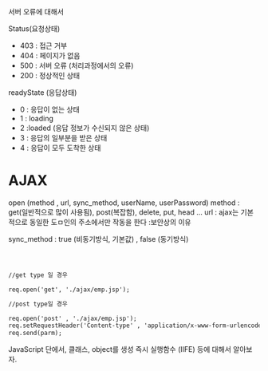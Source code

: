 서버 오류에 대해서

Status(요청상태)
 - 403 : 접근 거부
 - 404 : 페이지가 없음
 - 500 : 서버 오류 (처리과정에서의 오류)
 - 200 : 정상적인 상태


readyState (응답상태)
- 0 : 응답이 없는 상태
- 1 : loading
- 2 :loaded (응답 정보가 수신되지 않은 상태)
- 3 : 응답의 일부분을 받은 상태
- 4 : 응답이 모두 도착한 상태



# AJAX

open (method , url, sync_method, userName, userPassword)
method : get(일반적으로 많이 사용됨), post(복잡함), delete, put, head ...
url : ajax는 기본적으로 동일한 도ㅁ인의 주소에서만 작동을 한다
    :보안상의 이유

sync_method : true (비동기방식, 기본값) , false (동기방식)


```jsp



//get type 일 경우

req.open('get', './ajax/emp.jsp');

//post type일 경우

req.open('post' , './ajax/emp.jsp');
req.setRequestHeader('Content-type' , 'application/x-www-form-urlencoded;charset=utf-8');
req.send(parm);

```

JavaScript 단에서, 클래스, object를 생성
즉시 실행함수 (IIFE) 등에 대해서 알아보자.